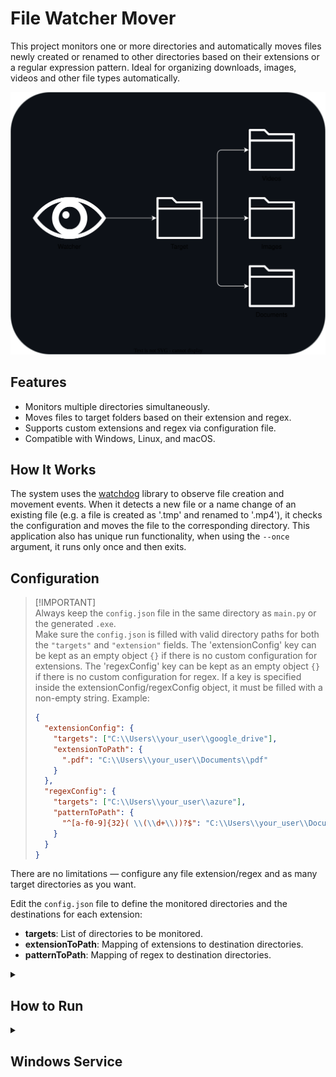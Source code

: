 # File Watcher Mover
This project monitors one or more directories and automatically moves files newly created or renamed to other directories based on their extensions or a regular expression pattern. Ideal for organizing downloads, images, videos and other file types automatically.

<p align="center">
  <img src="./assets/app-flow-example.svg" alt="app-flow-example"/>
</p>

## Features

- Monitors multiple directories simultaneously.
- Moves files to target folders based on their extension and regex.
- Supports custom extensions and regex via configuration file.
- Compatible with Windows, Linux, and macOS.

## How It Works

The system uses the [watchdog](https://pypi.org/project/watchdog/) library to observe file creation and movement events. When it detects a new file or a name change of an existing file (e.g. a file is created as '.tmp' and renamed to '.mp4'), it checks the configuration and moves the file to the corresponding directory. This application also has unique run functionality, when using the `--once` argument, it runs only once and then exits.

## Configuration
> [!IMPORTANT]\
> Always keep the `config.json` file in the same directory as `main.py` or the generated `.exe`.  
> Make sure the `config.json` is filled with valid directory paths for both the `"targets"` and `"extension"` fields.
> The 'extensionConfig' key can be kept as an empty object `{}` if there is no custom configuration for extensions.
> The 'regexConfig' key can be kept as an empty object `{}` if there is no custom configuration for regex.
> If a key is specified inside the extensionConfig/regexConfig object, it must be filled with a non-empty string.
> Example:
> ```json
> {
>   "extensionConfig": {
>     "targets": ["C:\\Users\\your_user\\google_drive"],
>     "extensionToPath": {
>       ".pdf": "C:\\Users\\your_user\\Documents\\pdf"
>     }
>   },
>   "regexConfig": {
>     "targets": ["C:\\Users\\your_user\\azure"],
>     "patternToPath": {
>       "^[a-f0-9]{32}( \\(\\d+\\))?$": "C:\\Users\\your_user\\Documents\\college\\docs"
>     }
>   }
> }
> ```

There are no limitations — configure any file extension/regex and as many target directories as you want.

Edit the `config.json` file to define the monitored directories and the destinations for each extension:
- **targets**: List of directories to be monitored.
- **extensionToPath**: Mapping of extensions to destination directories.
- **patternToPath**: Mapping of regex to destination directories.

<details>
  <summary><h2>How to Run</h2></summary>

| Options | Description |
| ------- | ----------- |
| `--once` | Run only once. |

<details>
  <summary><h4>Executable</h4></summary>

  Go to the [releases page](https://github.com/mtpontes/file-watcher-mover/releases), download the `file-watcher-mover.zip`, extract the zip file to the final directory where you want to keep the application, and run the executable.

</details>

<details>
  <summary><h4>Script</h4></summary>

#### Installation
1. **Clone the repository:**
   ```sh
   git clone https://github.com/mtpontes/file-watcher-mover.git
   cd file-mover
   ```

2. **Create and activate a virtual environment (optional but recommended):**
   ```sh
   python -m venv venv
   venv\Scripts\activate   # On Windows
   source venv/bin/activate  # On Linux/macOS
   ```

3. **Install the dependencies:**
   ```sh
   pip install -r requirements.txt
   ```

4. **Run:**
```sh
python main.py
```
The program will stay running, monitoring the defined directories. To stop it, press `Ctrl+C`.
</details>

</details>

<details>
  <summary><h2>Windows Service</h2></summary>

This is the approach I recommend the most, I created this app precisely with the intention of using it as a Windows service.

<details>
  <summary><h3>Build (optional)</h3></summary>
If you downloaded File-Watcher-Move-Win64.zip of the releases, you don't need to run the built.

#### Prerequisites
- Pyinstaller

#### Packaging
1. Install the dependencies:
   ```sh
   pip install -r requirements.txt
   ```

2. Build together with the configuration schema file:
    ```sh
    pyinstaller --onefile --add-data "src\\config_schema.json;src" -n "file-watcher-mover.exe" main.py
    ```
</details>

### Prerequisites
- NSSM CLI
- The executable of this application, available in the [releases page](https://github.com/mtpontes/file-watcher-mover/releases)


### Turning into a Windows service
> **WARNING**\
> **For this step it is necessary to execute the terminal as administrator.**

> **Before starting this process, download the `file-watcher-mover-win64.zip` file from the releases, unzip the contents and place both the `.exe` and `config.json` files together in a final directory where you want to keep the program. Only then proceed with the installation of the service.**

```sh
nssm install <service_name> "C:\example\absolute\path\file-watcher-mover.exe"
```

#### Start service
You can either use an NSSM command, or do this manually via the native Windows CLI or via the Services interface.

Examples:
```sh
# Native
net start <service_name>
```

```sh
nssm start <service_name>
```

The `.exe` is linked to the service; to manage it, you need to stop and remove the service.

#### Stop service
To stop the service from running, use one of the commands below. This will stop the program, but it does not remove it from the system — it can be started again at any time.

Examples:
```sh
# Native
net stop <service_name>
```
```sh
nssm stop <service_name>
```

#### Remove service
To completely remove the Windows service, use the command below. After executing this command, the service will no longer exist on the system and will no longer be able to be started until it is reinstalled.

```sh
nssm remove <service_name>
```


### Resource allocation
The process consumes only 1.5MB of RAM, CPU consumption is also irrelevant, while no event is triggered, the CPU remains at 0% usage, when an event is triggered it does not even reach 1% (Ryzen 7 5800X) usage, in addition to the processing occurring fast enough that you don't even notice it happened.
![Windows Task Manager process print](./assets/process.png)

> **NOTE**  
> For more information about NSSM commands, please refer to the official documentation.
</details>

